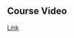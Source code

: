 ## Course Video
[Link](https://drive.google.com/drive/folders/1Wk-EJoJEP9QijgfNTugGJ7lI4b--WC9c?usp=sharing)